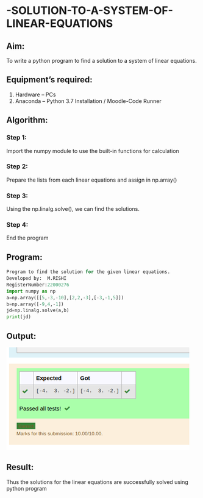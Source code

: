 # -SOLUTION-TO-A-SYSTEM-OF-LINEAR-EQUATIONS
## Aim:
To write a python program to find a solution to a system of linear equations.
## Equipment’s required:
1. 	Hardware – PCs
2. 	Anaconda – Python 3.7 Installation / Moodle-Code Runner
## Algorithm:
### Step 1: 
Import the numpy module to use the built-in functions for calculation
### Step 2: 
Prepare the lists from each linear equations and assign in np.array()
### Step 3: 
Using the np.linalg.solve(), we can find the solutions.
### Step 4: 
End the program
## Program:

```python
Program to find the solution for the given linear equations.
Developed by:  M.RISHI
RegisterNumber:22000276
import numpy as np
a=np.array([[5,-3,-10],[2,2,-3],[-3,-1,5]])
b=np.array([-9,4,-1])
jd=np.linalg.solve(a,b)
print(jd)
```
## Output:
![OUTPUT](/linear_equation.png)
## Result: 
Thus the solutions for the linear equations are successfully solved using python program

